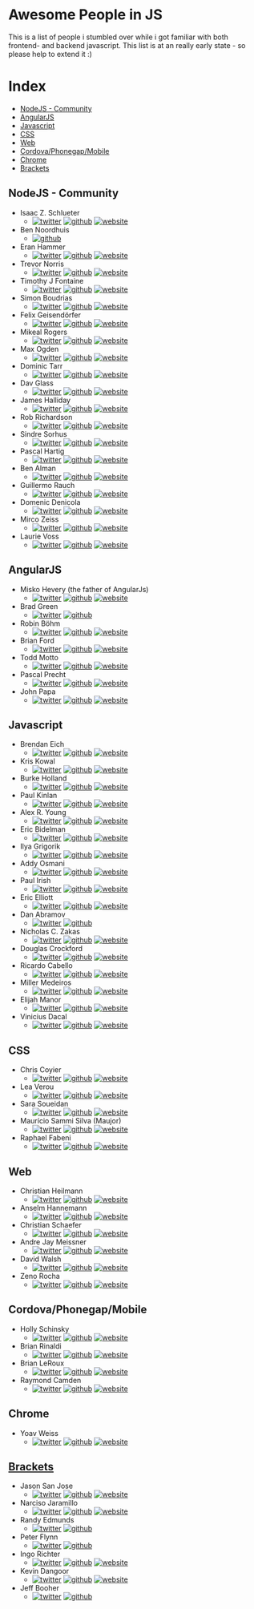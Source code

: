 # Awesome People in JS
This is a list of people i stumbled over while i got familiar with both frontend- and backend javascript.
This list is at an really early state - so please help to extend it :)

# Index
- [NodeJS - Community](#nodejs---community)
- [AngularJS](#angularjs)
- [Javascript](#javascript)
- [CSS](#css)
- [Web](#web)
- [Cordova/Phonegap/Mobile](#cordovaphonegapmobile)
- [Chrome](#chrome)
- [Brackets](#brackets)

## NodeJS - Community
* Isaac Z. Schlueter
    * [![twitter](twitter.png)](https://twitter.com/izs) [![github](github.png)](https://github.com/isaacs) [![website](website.png)](http://blog.izs.me/)
* Ben Noordhuis
    * [![github](github.png)](https://github.com/bnoordhuis)
* Eran Hammer
    * [![twitter](twitter.png)](https://twitter.com/eranhammer) [![github](github.png)](https://github.com/hueniverse) [![website](website.png)](http://hueniverse.com/)
* Trevor Norris
    * [![twitter](twitter.png)](https://twitter.com/trevnorris) [![github](github.png)](https://github.com/trevnorris) [![website](website.png)](http://blog.trevnorris.com/)
* Timothy J Fontaine
    * [![twitter](twitter.png)](https://twitter.com/tjfontaine) [![github](github.png)](https://github.com/tjfontaine) [![website](website.png)](http://atxconsulting.com/)
* Simon Boudrias
    * [![twitter](twitter.png)](https://twitter.com/Vaxilart) [![github](github.png)](https://github.com/SBoudrias) [![website](website.png)](http://simonboudrias.com/)
* Felix Geisendörfer
    * [![twitter](twitter.png)](https://twitter.com/felixge) [![github](github.png)](https://github.com/felixge) [![website](website.png)](http://felixge.de/)
* Mikeal Rogers
    * [![twitter](twitter.png)](https://twitter.com/mikeal) [![github](github.png)](https://github.com/mikeal) [![website](website.png)](http://www.futurealoof.com/)
* Max Ogden
    * [![twitter](twitter.png)](https://twitter.com/maxogden) [![github](github.png)](https://github.com/maxogden) [![website](website.png)](http://maxogden.com/)
* Dominic Tarr
    * [![twitter](twitter.png)](https://twitter.com/dominictarr) [![github](github.png)](https://github.com/dominictarr) [![website](website.png)](http://dominictarr.com/)
* Dav Glass
    * [![twitter](twitter.png)](https://twitter.com/davglass) [![github](github.png)](https://github.com/davglass) [![website](website.png)](http://davglass.com/)
* James Halliday
    * [![twitter](twitter.png)](https://twitter.com/substack) [![github](github.png)](https://github.com/substack) [![website](website.png)](http://substack.net/)
* Rob Richardson
    * [![twitter](twitter.png)](https://twitter.com/rob_rich) [![github](github.png)](https://github.com/robrich) [![website](website.png)](http://robrich.org/)
* Sindre Sorhus
    * [![twitter](twitter.png)](https://twitter.com/sindresorhus) [![github](github.png)](https://github.com/sindresorhus) [![website](website.png)](http://sindresorhus.com/)
* Pascal Hartig
    * [![twitter](twitter.png)](https://twitter.com/passy) [![github](github.png)](https://github.com/passy) [![website](website.png)](http://passy.me/)
* Ben Alman
    * [![twitter](twitter.png)](https://twitter.com/cowboy) [![github](github.png)](https://github.com/cowboy) [![website](website.png)](http://benalman.com)
* Guillermo Rauch
    * [![twitter](twitter.png)](https://twitter.com/rauchg) [![github](github.png)](https://github.com/guille) [![website](website.png)](http://www.devthought.com/)
* Domenic Denicola
    * [![twitter](twitter.png)](https://twitter.com/domenic) [![github](github.png)](https://github.com/domenic) [![website](website.png)](http://domenicdenicola.com/)
* Mirco Zeiss
    * [![twitter](twitter.png)](https://twitter.com/zemirco) [![github](github.png)](https://github.com/zemirco) [![website](website.png)](http://www.mircozeiss.com/)
* Laurie Voss
    * [![twitter](twitter.png)](https://twitter.com/seldo) [![github](github.png)](https://github.com/seldo) [![website](website.png)](http://seldo.com/)

## AngularJS

* Misko Hevery (the father of AngularJs)
    * [![twitter](twitter.png)](https://twitter.com/mhevery) [![github](github.png)](https://github.com/mhevery) [![website](website.png)](http://misko.hevery.com/)
* Brad Green
    * [![twitter](twitter.png)](https://twitter.com/bradlygreen) [![github](github.png)](https://github.com/bradlygreen)
* Robin Böhm
    * [![twitter](twitter.png)](https://twitter.com/roobijn) [![github](github.png)](https://github.com/robinboehm) [![website](website.png)](http://angularjs.de/)
* Brian Ford
    * [![twitter](twitter.png)](https://twitter.com/briantford) [![github](github.png)](https://github.com/btford) [![website](website.png)](http://briantford.com/)
* Todd Motto
    * [![twitter](twitter.png)](https://twitter.com/toddmotto) [![github](github.png)](https://github.com/toddmotto) [![website](website.png)](http://toddmotto.com/)
* Pascal Precht
    * [![twitter](twitter.png)](https://twitter.com/PascalPrecht) [![github](github.png)](https://github.com/PascalPrecht) [![website](website.png)](http://pascalprecht.github.io/)
* John Papa
   * [![twitter](twitter.png)](https://twitter.com/John_Papa) [![github](github.png)](https://github.com/johnpapa) [![website](website.png)](http://johnpapa.net/)



## Javascript
* Brendan Eich
    * [![twitter](twitter.png)](https://twitter.com/BrendanEich) [![github](github.png)](https://github.com/BrendanEich) [![website](website.png)](https://brendaneich.com/)
* Kris Kowal
    * [![twitter](twitter.png)](https://twitter.com/kriskowal) [![github](github.png)](https://github.com/kriskowal) [![website](website.png)](http://about.me/kriskowal)
* Burke Holland
    * [![twitter](twitter.png)](https://twitter.com/burkeholland) [![github](github.png)](https://github.com/burkeholland) [![website](website.png)](http://a.shinynew.me/)
* Paul Kinlan
    * [![twitter](twitter.png)](https://twitter.com/Paul_Kinlan) [![github](github.png)](https://github.com/PaulKinlan) [![website](website.png)](http://paul.kinlan.me)
* Alex R. Young
    * [![twitter](twitter.png)](https://twitter.com/alex_young) [![github](github.png)](https://github.com/alexyoung) [![website](website.png)](http://alexyoung.org/)
* Eric Bidelman
    * [![twitter](twitter.png)](https://twitter.com/alex_young) [![github](github.png)](https://github.com/ebidel) [![website](website.png)](http://ericbidelman.com/)
* Ilya Grigorik
    * [![twitter](twitter.png)](https://twitter.com/igrigorik) [![github](github.png)](https://github.com/igrigorik) [![website](website.png)](http://igvita.com/)
* Addy Osmani
    * [![twitter](twitter.png)](https://twitter.com/addyosmani) [![github](github.png)](https://github.com/addyosmani) [![website](website.png)](http://addyosmani.com/)
* Paul Irish
    * [![twitter](twitter.png)](https://twitter.com/paul_irish) [![github](github.png)](https://github.com/paulirish) [![website](website.png)](http://paulirish.com/)
* Eric Elliott
    * [![twitter](twitter.png)](https://twitter.com/_ericelliott) [![github](github.png)](https://github.com/ericelliott) [![website](website.png)](https://ericelliottjs.com/)
* Dan Abramov
  * [![twitter](twitter.png)](https://twitter.com/dan_abramov) [![github](github.png)](https://github.com/gaearon)
* Nicholas C. Zakas
    * [![twitter](twitter.png)](https://twitter.com/slicknet) [![github](github.png)](https://github.com/nzakas) [![website](website.png)](http://www.nczonline.net/)
* Douglas Crockford
    * [![twitter](twitter.png)](https://twitter.com/CrockfordFacts) [![github](github.png)](https://github.com/douglascrockford) [![website](website.png)](http://www.crockford.com/)
* Ricardo Cabello
    * [![twitter](twitter.png)](https://twitter.com/mrdoob) [![github](github.png)](https://github.com/mrdoob) [![website](website.png)](http://mrdoob.com/)
* Miller Medeiros
    * [![twitter](twitter.png)](https://twitter.com/millermedeiros) [![github](github.png)](https://github.com/millermedeiros) [![website](website.png)](http://www.millermedeiros.com/)
* Elijah Manor
    * [![twitter](twitter.png)](https://twitter.com/elijahmanor) [![github](github.png)](https://github.com/elijahmanor) [![website](website.png)](http://www.elijahmanor.com/)
* Vinicius Dacal
    * [![twitter](twitter.png)](https://twitter.com/vinicius_dacal) [![github](github.png)](https://github.com/viniciusdacal) [![website](website.png)](http://www.viniciusdacal.com/)

## CSS
* Chris Coyier
    * [![twitter](twitter.png)](https://twitter.com/chriscoyier) [![github](github.png)](https://github.com/chriscoyier/) [![website](website.png)](http://chriscoyier.net/)
* Lea Verou
    * [![twitter](twitter.png)](https://twitter.com/leaverou) [![github](github.png)](https://github.com/leaverou/) [![website](website.png)](http://lea.verou.me/)
* Sara Soueidan
   * [![twitter](twitter.png)](https://twitter.com/SaraSoueidan) [![github](github.png)](https://github.com/SaraSoueidan) [![website](website.png)](http://sarasoueidan.com/)
* Maurício Sammi Silva (Maujor)
   * [![twitter](twitter.png)](https://twitter.com/maujor) [![github](github.png)](https://github.com/maujor) [![website](website.png)](http://www.maujor.com/)
* Raphael Fabeni
   * [![twitter](twitter.png)](https://twitter.com/raphaelfabeni) [![github](github.png)](http://www.github.com/raphaelfabeni) [![website](website.png)](http://www.raphaelfabeni.com.br/)

## Web

* Christian Heilmann
    * [![twitter](twitter.png)](https://twitter.com/codepo8) [![github](github.png)](https://github.com/codepo8) [![website](website.png)](http://christianheilmann.com/)
* Anselm Hannemann
    * [![twitter](twitter.png)](https://twitter.com/helloanselm) [![github](github.png)](https://github.com/anselmh/) [![website](website.png)](http://helloanselm.com/)
* Christian Schaefer
    * [![twitter](twitter.png)](https://twitter.com/derSchepp) [![github](github.png)](https://github.com/Schepp) [![website](website.png)](http://workingdraft.de/)
* Andre Jay Meissner
    * [![twitter](twitter.png)](https://twitter.com/klick_ass) [![github](github.png)](https://github.com/klickass) [![website](website.png)](http://klick-ass.com/)
* David Walsh
    * [![twitter](twitter.png)](https://twitter.com/davidwalshblog) [![github](github.png)](https://github.com/darkwing) [![website](website.png)](http://davidwalsh.name/)
* Zeno Rocha
    * [![twitter](twitter.png)](https://twitter.com/zenorocha) [![github](github.png)](https://github.com/zenorocha) [![website](website.png)](http://zenorocha.com/)

## Cordova/Phonegap/Mobile
* Holly Schinsky
    * [![twitter](twitter.png)](https://twitter.com/devgirlFL) [![github](github.png)](https://github.com/hollyschinsky) [![website](website.png)](http://devgirl.org/)
* Brian Rinaldi
    * [![twitter](twitter.png)](https://twitter.com/remotesynth) [![github](github.png)](https://github.com/remotesynth) [![website](website.png)](http://modernweb.com/)
* Brian LeRoux
    * [![twitter](twitter.png)](https://twitter.com/brianleroux) [![github](github.png)](https://github.com/brianleroux) [![website](website.png)](http://brian.io/)
* Raymond Camden
    * [![twitter](twitter.png)](https://twitter.com/raymondcamden) [![github](github.png)](https://github.com/cfjedimaster) [![website](website.png)](http://www.raymondcamden.com/)

## Chrome
* Yoav Weiss
    * [![twitter](twitter.png)](https://twitter.com/yoavweiss) [![github](github.png)](https://github.com/yoavweiss) [![website](website.png)](http://blog.yoav.ws/)

## [Brackets](https://github.com/adobe/brackets)
* Jason San Jose
    * [![twitter](twitter.png)](https://twitter.com/jasonsanjose) [![github](github.png)](https://github.com/jasonsanjose) [![website](website.png)](http://devgirl.org/)
* Narciso Jaramillo
    * [![twitter](twitter.png)](https://twitter.com/notwebsafe) [![github](github.png)](https://github.com/njx) [![website](website.png)](http://www.rictus.com/)
* Randy Edmunds
    * [![twitter](twitter.png)](https://twitter.com/randyedmunds) [![github](github.png)](https://github.com/redmunds)
* Peter Flynn
    * [![twitter](twitter.png)](https://twitter.com/knownissues) [![github](github.png)](https://github.com/peterflynn)
* Ingo Richter
    * [![twitter](twitter.png)](https://twitter.com/ingorichter) [![github](github.png)](https://github.com/ingorichter) [![website](website.png)](http://ingorichter.blogspot.de/)
* Kevin Dangoor
    * [![twitter](twitter.png)](https://twitter.com/dangoor) [![github](github.png)](https://github.com/dangoor) [![website](website.png)](http://www.blueskyonmars.com/)
* Jeff Booher
    * [![twitter](twitter.png)](https://twitter.com/JeffryBooher) [![github](github.png)](https://github.com/JeffryBooher)
